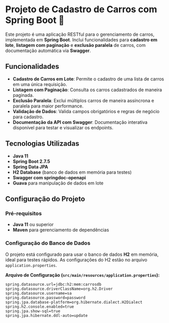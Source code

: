# Projeto de Cadastro de Carros com Spring Boot 🚗

Este projeto é uma aplicação RESTful para o gerenciamento de carros, implementada em **Spring Boot**. Inclui funcionalidades para **cadastro em lote**, **listagem com paginação** e **exclusão paralela** de carros, com documentação automática via **Swagger**.

## Funcionalidades

- **Cadastro de Carros em Lote**: Permite o cadastro de uma lista de carros em uma única requisição.
- **Listagem com Paginação**: Consulta os carros cadastrados de maneira paginada.
- **Exclusão Paralela**: Exclui múltiplos carros de maneira assíncrona e paralela para maior performance.
- **Validação de Dados**: Valida campos obrigatórios e regras de negócio para cadastro.
- **Documentação da API com Swagger**: Documentação interativa disponível para testar e visualizar os endpoints.

## Tecnologias Utilizadas

- **Java 11**
- **Spring Boot 2.7.5**
- **Spring Data JPA**
- **H2 Database** (banco de dados em memória para testes)
- **Swagger com springdoc-openapi**
- **Guava** para manipulação de dados em lote

## Configuração do Projeto

### Pré-requisitos

- **Java 11** ou superior
- **Maven** para gerenciamento de dependências

### Configuração do Banco de Dados

O projeto está configurado para usar o banco de dados **H2** em memória, ideal para testes rápidos. As configurações do H2 estão no arquivo `application.properties`.

**Arquivo de Configuração (`src/main/resources/application.properties`):**

```properties
spring.datasource.url=jdbc:h2:mem:carrosdb
spring.datasource.driverClassName=org.h2.Driver
spring.datasource.username=sa
spring.datasource.password=password
spring.jpa.database-platform=org.hibernate.dialect.H2Dialect
spring.h2.console.enabled=true
spring.jpa.show-sql=true
spring.jpa.hibernate.ddl-auto=update

